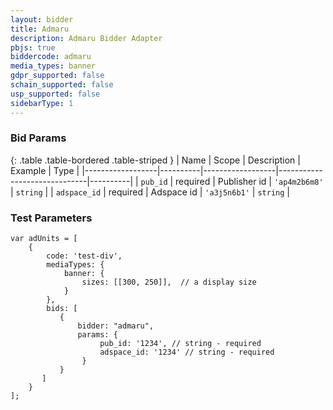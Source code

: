```yaml
---
layout: bidder
title: Admaru
description: Admaru Bidder Adapter
pbjs: true
biddercode: admaru
media_types: banner
gdpr_supported: false
schain_supported: false
usp_supported: false
sidebarType: 1
---
```



### Bid Params

{: .table .table-bordered .table-striped }
| Name             | Scope    | Description      | Example                      | Type     |
|------------------|----------|------------------|------------------------------|----------|
| `pub_id` | required | Publisher id  | `'ap4m2b6m8'` | `string` |
| `adspace_id`   | required | Adspace id       | `'a3j5n6b1'` | `string` |

### Test Parameters

```
var adUnits = [
    {
        code: 'test-div',
        mediaTypes: {
            banner: {
                sizes: [[300, 250]],  // a display size
            }
        },
        bids: [
           {
               bidder: "admaru",
               params: {
                    pub_id: '1234', // string - required
                    adspace_id: '1234' // string - required
                }
           }
       ]
    }
];
```
